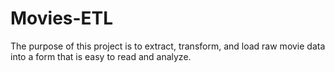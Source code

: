 # Movies-ETL

The purpose of this project is to extract, transform, and load raw movie data into a form that is easy to read and analyze.
